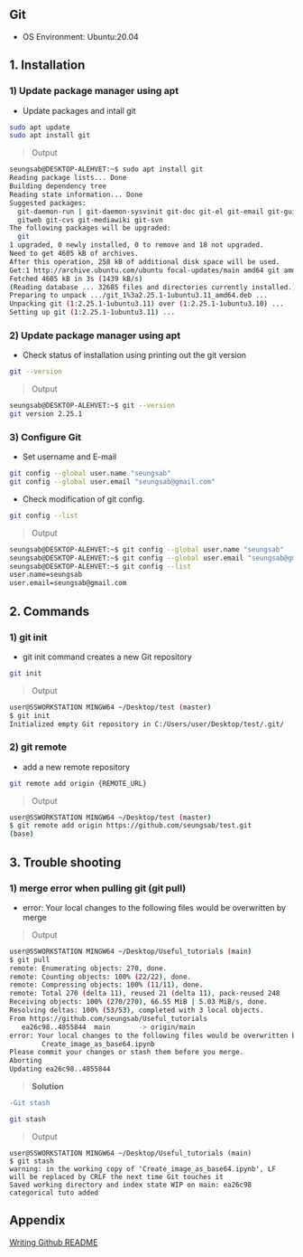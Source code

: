 ## Git
- OS Environment: Ubuntu:20.04

## 1. Installation
### 1) Update package manager using apt
- Update packages and intall git
```bash
sudo apt update
sudo apt install git
```
> Output
```bash
seungsab@DESKTOP-ALEHVET:~$ sudo apt install git
Reading package lists... Done
Building dependency tree
Reading state information... Done
Suggested packages:
  git-daemon-run | git-daemon-sysvinit git-doc git-el git-email git-gui gitk
  gitweb git-cvs git-mediawiki git-svn
The following packages will be upgraded:
  git
1 upgraded, 0 newly installed, 0 to remove and 18 not upgraded.
Need to get 4605 kB of archives.
After this operation, 258 kB of additional disk space will be used.
Get:1 http://archive.ubuntu.com/ubuntu focal-updates/main amd64 git amd64 1:2.25.1-1ubuntu3.11 [4605 kB]
Fetched 4605 kB in 3s (1439 kB/s)
(Reading database ... 32685 files and directories currently installed.)
Preparing to unpack .../git_1%3a2.25.1-1ubuntu3.11_amd64.deb ...
Unpacking git (1:2.25.1-1ubuntu3.11) over (1:2.25.1-1ubuntu3.10) ...
Setting up git (1:2.25.1-1ubuntu3.11) ...
```

### 2) Update package manager using apt
- Check status of installation using printing out the git version 
```bash
git --version
```
> Output
```bash
seungsab@DESKTOP-ALEHVET:~$ git --version
git version 2.25.1
```

### 3) Configure Git
- Set username and E-mail
```bash
git config --global user.name "seungsab"
git config --global user.email "seungsab@gmail.com"
```
- Check modification of git config.
```bash
git config --list
```
> Output
```bash
seungsab@DESKTOP-ALEHVET:~$ git config --global user.name "seungsab"
seungsab@DESKTOP-ALEHVET:~$ git config --global user.email "seungsab@gmail.com"
seungsab@DESKTOP-ALEHVET:~$ git config --list
user.name=seungsab
user.email=seungsab@gmail.com
```

## 2. Commands
### 1) git init
- git init command creates a new Git repository
```bash
git init
```
> Output
```bash
user@SSWORKSTATION MINGW64 ~/Desktop/test (master)
$ git init
Initialized empty Git repository in C:/Users/user/Desktop/test/.git/
```

### 2) git remote
- add a new remote repository
```bash
git remote add origin {REMOTE_URL}
```
> Output
```bash
user@SSWORKSTATION MINGW64 ~/Desktop/test (master)
$ git remote add origin https://github.com/seungsab/test.git
(base)
```


## 3. Trouble shooting
### 1) merge  error when pulling git (git pull)
- error: Your local changes to the following files would be overwritten by merge
> Output
```bash
user@SSWORKSTATION MINGW64 ~/Desktop/Useful_tutorials (main)
$ git pull
remote: Enumerating objects: 270, done.
remote: Counting objects: 100% (22/22), done.
remote: Compressing objects: 100% (11/11), done.
remote: Total 270 (delta 11), reused 21 (delta 11), pack-reused 248
Receiving objects: 100% (270/270), 66.55 MiB | 5.03 MiB/s, done.
Resolving deltas: 100% (53/53), completed with 3 local objects.
From https://github.com/seungsab/Useful_tutorials
   ea26c98..4855844  main       -> origin/main
error: Your local changes to the following files would be overwritten by merge:
        Create_image_as_base64.ipynb
Please commit your changes or stash them before you merge.
Aborting
Updating ea26c98..4855844
```
> **Solution**
```diff 
-Git stash
```
```bash
git stash
```
> Output
```
user@SSWORKSTATION MINGW64 ~/Desktop/Useful_tutorials (main)
$ git stash
warning: in the working copy of 'Create_image_as_base64.ipynb', LF will be replaced by CRLF the next time Git touches it
Saved working directory and index state WIP on main: ea26c98 categorical tuto added
```

## Appendix
[Writing Github README](https://medium.com/analytics-vidhya/writing-github-readme-e593f278a796)
